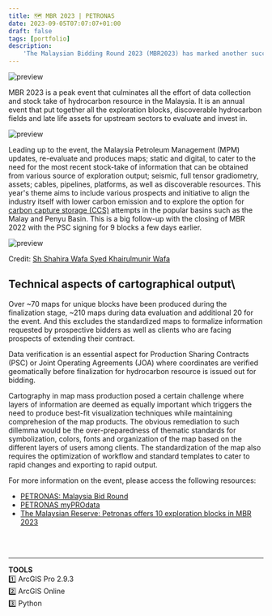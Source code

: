 ```yaml
---
title: 🗺️ MBR 2023 | PETRONAS
date: 2023-09-05T07:07:07+01:00
draft: false
tags: [portfolio]
description: 
    'The Malaysian Bidding Round 2023 (MBR2023) has marked another successful year for PETRONAS.'
---
```

![preview](/image/blog/mbr2023_01.jpg)

MBR 2023 is a peak event that culminates all the effort of data collection and stock take of hydrocarbon resource in the Malaysia. It is an annual event that put together all the exploration blocks, discoverable hydrocarbon fields and late life assets for upstream sectors to evaluate and invest in.

![preview](/image/blog/mbr2023_02.jpg)

Leading up to the event, the Malaysia Petroleum Management (MPM) updates, re-evaluate and produces maps; static and digital, to cater to the need for the most recent stock-take of information that can be obtained from various source of exploration output; seismic, full tensor gradiometry, assets; cables, pipelines, platforms, as well as discoverable resources. This year's theme aims to include various prospects and initiative to align the industry itself with lower carbon emission and to explore the option for [carbon capture storage (CCS)](https://www.globalccsinstitute.com/about/what-is-ccs/) attempts in the popular basins such as the Malay and Penyu Basin. This is a big follow-up with the closing of MBR 2022 with the PSC signing for 9 blocks a few days earlier.

![preview](/image/blog/mbr2023_03.jpg)

Credit: [Sh Shahira Wafa Syed Khairulmunir Wafa](https://www.linkedin.com/posts/sharifah-shahira-wafa-66630b55_alhamdulillahall-praise-to-god-managed-activity-7031617690708430848-sxcD/)

## **Technical aspects of cartographical output**\
Over \~70 maps for unique blocks have been produced during the finalization stage, \~210 maps during data evaluation and additional 20 for the event. And this excludes the standardized maps to formalize information requested by prospective bidders as well as clients who are facing prospects of extending their contract.

Data verification is an essential aspect for Production Sharing Contracts (PSC) or Joint Operating Agreements (JOA) where coordinates are verified geomatically before finalization for hydrocarbon resource is issued out for bidding. 

Cartography in map mass production posed a certain challenge where layers of information are deemed as equally important which triggers the need to produce best-fit visualization techniques while maintaining comprehesion of the map products. The obvious remediation to such dillemma would be the over-preparedness of thematic standards for symbolization, colors, fonts and organization of the map based on the different layers of users among clients. The standardization of the map also requires the optimization of workflow and standard templates to cater to rapid changes and exporting to rapid output.

For more information on the event, please access the following resources:

- [PETRONAS: Malaysia Bid Round](<https://href.li/?https://www.petronas.com/myprodata/mbr>)
- [PETRONAS myPROdata](<https://t.umblr.com/redirect?z=https%3A%2F%2Fwww.linkedin.com%2Fposts%2Fpetronas_petronasmyprodata-petronasmyprodata-petronasmyprodata-activity-7026884085931274240-wgPt%3Futm_source%3Dshare%26utm_medium%3Dmember_desktop&t=MzMzZGIwY2Y5YjM2ZDBkMGJmNGNlNTc0MTcwNjI3OWY0N2E3M2VjNyw0NTRjYzM4MmU2NzhlZGI0MzFlMDcxNGIxYzk5Y2IyN2JmODA3ZTRk&ts=1690956092>)
- [The Malaysian Reserve: Petronas offers 10 exploration blocks in MBR 2023](<https://t.umblr.com/redirect?z=https%3A%2F%2Fwww.linkedin.com%2Fposts%2Fpetronas_petronasmyprodata-petronasmyprodata-petronasmyprodata-activity-7026884085931274240-wgPt%3Futm_source%3Dshare%26utm_medium%3Dmember_desktop&t=MzMzZGIwY2Y5YjM2ZDBkMGJmNGNlNTc0MTcwNjI3OWY0N2E3M2VjNyw0NTRjYzM4MmU2NzhlZGI0MzFlMDcxNGIxYzk5Y2IyN2JmODA3ZTRk&ts=1690956092>)

\
&nbsp;
&nbsp;
_______________________________________________________________________________________________
**TOOLS** \
1️⃣ ArcGIS Pro 2.9.3 \
2️⃣ ArcGIS Online \
3️⃣ Python 
&nbsp;

